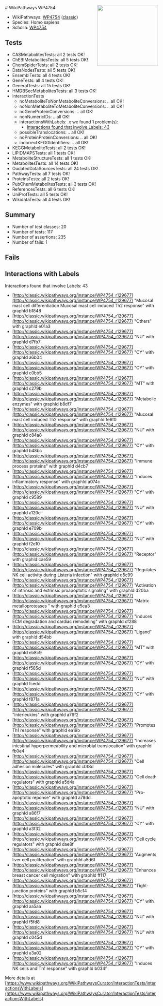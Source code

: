 <img style="float: right; width: 200px" src="https://upload.wikimedia.org/wikipedia/commons/thumb/8/83/Wplogo_with_text_500.png/640px-Wplogo_with_text_500.png" />
# WikiPathways WP4754

* WikiPathways: [WP4754](https://wikipathways.org/pathways/WP4754) ([classic](https://classic.wikipathways.org/instance/WP4754))
* Species: Homo sapiens
* Scholia: [WP4754](https://scholia.toolforge.org/wikipathways/WP4754)
## Tests
* CASMetabolitesTests: all 2 tests OK!
* ChEBIMetabolitesTests: all 5 tests OK!
* ChemSpiderTests: all 2 tests OK!
* DataNodesTests: all 5 tests OK!
* EnsemblTests: all 4 tests OK!
* GeneTests: all 4 tests OK!
* GeneralTests: all 15 tests OK!
* HMDBSecMetabolitesTests: all 3 tests OK!
* InteractionTests
    * noMetaboliteToNonMetaboliteConversions: .. all OK!
    * noNonMetaboliteToMetaboliteConversions: .. all OK!
    * noGeneProteinConversions: .. all OK!
    * nonNumericIDs: .. all OK!
    * interactionsWithLabels: .x we found 1 problem(s):
        * [Interactions found that involve Labels: 43](#fe97a918)
    * possibleTranslocations: .. all OK!
    * noProteinProteinConversions: .. all OK!
    * incorrectKEGGIdentifiers: .. all OK!
* KEGGMetaboliteTests: all 2 tests OK!
* LIPIDMAPSTests: all 1 tests OK!
* MetaboliteStructureTests: all 1 tests OK!
* MetabolitesTests: all 14 tests OK!
* OudatedDataSourcesTests: all 24 tests OK!
* PathwayTests: all 7 tests OK!
* ProteinsTests: all 2 tests OK!
* PubChemMetabolitesTests: all 3 tests OK!
* ReferencesTests: all 6 tests OK!
* UniProtTests: all 5 tests OK!
* WikidataTests: all 4 tests OK!


## Summary

* Number of test classes: 20
* Number of tests: 117
* Number of assertions: 235
* Number of fails: 1

## Fails

<a name="fe97a918" />

## Interactions with Labels

Interactions found that involve Labels: 43

* [http://classic.wikipathways.org/instance/WP4754_r129677](http://classic.wikipathways.org/instance/WP4754_r129677) "Mucosal mast cell differentiation
Mucosal mast cell induced Th2 response" with graphId b1848
* [http://classic.wikipathways.org/instance/WP4754_r129677](http://classic.wikipathways.org/instance/WP4754_r129677) "Others" with graphId e01a3
* [http://classic.wikipathways.org/instance/WP4754_r129677](http://classic.wikipathways.org/instance/WP4754_r129677) "NU" with graphId d7fb7
* [http://classic.wikipathways.org/instance/WP4754_r129677](http://classic.wikipathways.org/instance/WP4754_r129677) "CY" with graphId a6b04
* [http://classic.wikipathways.org/instance/WP4754_r129677](http://classic.wikipathways.org/instance/WP4754_r129677) "CY" with graphId c0bb5
* [http://classic.wikipathways.org/instance/WP4754_r129677](http://classic.wikipathways.org/instance/WP4754_r129677) "MT" with graphId c279b
* [http://classic.wikipathways.org/instance/WP4754_r129677](http://classic.wikipathways.org/instance/WP4754_r129677) "Metabolic enzymes" with graphId b8df7
* [http://classic.wikipathways.org/instance/WP4754_r129677](http://classic.wikipathways.org/instance/WP4754_r129677) "Mucosal mast cell
induced Th2 response" with graphId fe6f0
* [http://classic.wikipathways.org/instance/WP4754_r129677](http://classic.wikipathways.org/instance/WP4754_r129677) "NU" with graphId c84a8
* [http://classic.wikipathways.org/instance/WP4754_r129677](http://classic.wikipathways.org/instance/WP4754_r129677) "CY" with graphId b48bc
* [http://classic.wikipathways.org/instance/WP4754_r129677](http://classic.wikipathways.org/instance/WP4754_r129677) "Immune process
 proteins" with graphId d4cb7
* [http://classic.wikipathways.org/instance/WP4754_r129677](http://classic.wikipathways.org/instance/WP4754_r129677) "Induces inflammatory
 response" with graphId a074c
* [http://classic.wikipathways.org/instance/WP4754_r129677](http://classic.wikipathways.org/instance/WP4754_r129677) "CY" with graphId c9589
* [http://classic.wikipathways.org/instance/WP4754_r129677](http://classic.wikipathways.org/instance/WP4754_r129677) "NU" with graphId a120e
* [http://classic.wikipathways.org/instance/WP4754_r129677](http://classic.wikipathways.org/instance/WP4754_r129677) "CY" with graphId e709b
* [http://classic.wikipathways.org/instance/WP4754_r129677](http://classic.wikipathways.org/instance/WP4754_r129677) "NU" with graphId f2e10
* [http://classic.wikipathways.org/instance/WP4754_r129677](http://classic.wikipathways.org/instance/WP4754_r129677) "Receptor" with graphId cae59
* [http://classic.wikipathways.org/instance/WP4754_r129677](http://classic.wikipathways.org/instance/WP4754_r129677) "Regulates NK cell
 activity during
 Listeria infection" with graphId d5c99
* [http://classic.wikipathways.org/instance/WP4754_r129677](http://classic.wikipathways.org/instance/WP4754_r129677) "Activation of intrinsic and 
extrinsic proapoptotic signaling" with graphId d20ba
* [http://classic.wikipathways.org/instance/WP4754_r129677](http://classic.wikipathways.org/instance/WP4754_r129677) "Matrix metalloproteases " with graphId e5ea3
* [http://classic.wikipathways.org/instance/WP4754_r129677](http://classic.wikipathways.org/instance/WP4754_r129677) "induces ECM degradation and
cardiac remodeling" with graphId cf288
* [http://classic.wikipathways.org/instance/WP4754_r129677](http://classic.wikipathways.org/instance/WP4754_r129677) "Ligand" with graphId d54bb
* [http://classic.wikipathways.org/instance/WP4754_r129677](http://classic.wikipathways.org/instance/WP4754_r129677) "MT" with graphId eb8c9
* [http://classic.wikipathways.org/instance/WP4754_r129677](http://classic.wikipathways.org/instance/WP4754_r129677) "CY" with graphId f585d
* [http://classic.wikipathways.org/instance/WP4754_r129677](http://classic.wikipathways.org/instance/WP4754_r129677) "NU" with graphId fcedd
* [http://classic.wikipathways.org/instance/WP4754_r129677](http://classic.wikipathways.org/instance/WP4754_r129677) "CY" with graphId f871a
* [http://classic.wikipathways.org/instance/WP4754_r129677](http://classic.wikipathways.org/instance/WP4754_r129677) "Interleukins" with graphId a76f2
* [http://classic.wikipathways.org/instance/WP4754_r129677](http://classic.wikipathways.org/instance/WP4754_r129677) "Promotes 
Th1 response" with graphId ea19b
* [http://classic.wikipathways.org/instance/WP4754_r129677](http://classic.wikipathways.org/instance/WP4754_r129677) "Increases intestinal
hyperpermeability
and microbial translocation" with graphId fb0e4
* [http://classic.wikipathways.org/instance/WP4754_r129677](http://classic.wikipathways.org/instance/WP4754_r129677) "Cell adhesion
molecules" with graphId cb18d
* [http://classic.wikipathways.org/instance/WP4754_r129677](http://classic.wikipathways.org/instance/WP4754_r129677) "Cell death
regulators" with graphId a5d4a
* [http://classic.wikipathways.org/instance/WP4754_r129677](http://classic.wikipathways.org/instance/WP4754_r129677) "Pro-apoptotic
reponse" with graphId a78dd
* [http://classic.wikipathways.org/instance/WP4754_r129677](http://classic.wikipathways.org/instance/WP4754_r129677) "NU" with graphId a86f7
* [http://classic.wikipathways.org/instance/WP4754_r129677](http://classic.wikipathways.org/instance/WP4754_r129677) "CY" with graphId a3f32
* [http://classic.wikipathways.org/instance/WP4754_r129677](http://classic.wikipathways.org/instance/WP4754_r129677) "Cell cycle
regulators" with graphId dae8f
* [http://classic.wikipathways.org/instance/WP4754_r129677](http://classic.wikipathways.org/instance/WP4754_r129677) "Augments liver cell
proliferation" with graphId a5d6f
* [http://classic.wikipathways.org/instance/WP4754_r129677](http://classic.wikipathways.org/instance/WP4754_r129677) "Enhances breast cancer 
cell migration" with graphId ff117
* [http://classic.wikipathways.org/instance/WP4754_r129677](http://classic.wikipathways.org/instance/WP4754_r129677) "Tight-junction
proteins" with graphId b5c14
* [http://classic.wikipathways.org/instance/WP4754_r129677](http://classic.wikipathways.org/instance/WP4754_r129677) "CY" with graphId aa5aa
* [http://classic.wikipathways.org/instance/WP4754_r129677](http://classic.wikipathways.org/instance/WP4754_r129677) "NU" with graphId f5fd8
* [http://classic.wikipathways.org/instance/WP4754_r129677](http://classic.wikipathways.org/instance/WP4754_r129677) "NU" with graphId c045d
* [http://classic.wikipathways.org/instance/WP4754_r129677](http://classic.wikipathways.org/instance/WP4754_r129677) "CY" with graphId a3a02
* [http://classic.wikipathways.org/instance/WP4754_r129677](http://classic.wikipathways.org/instance/WP4754_r129677) "Induces NK cells
and Th1 response" with graphId b034f


More details at [https://www.wikipathways.org/WikiPathwaysCurator/InteractionTests/interactionsWithLabels](https://www.wikipathways.org/WikiPathwaysCurator/InteractionTests/interactionsWithLabels)

